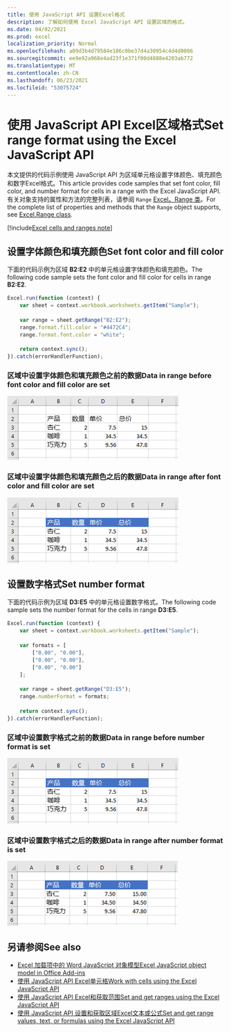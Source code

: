 ```yaml
---
title: 使用 JavaScript API 设置Excel格式
description: 了解如何使用 Excel JavaScript API 设置区域的格式。
ms.date: 04/02/2021
ms.prod: excel
localization_priority: Normal
ms.openlocfilehash: a09d3b4d79584e186c0be37d4a30954c4d4d0086
ms.sourcegitcommit: ee9e92a968e4ad23f1e371f00d4888e4203ab772
ms.translationtype: MT
ms.contentlocale: zh-CN
ms.lasthandoff: 06/23/2021
ms.locfileid: "53075724"
---
```

# <a name="set-range-format-using-the-excel-javascript-api"></a><span data-ttu-id="9f230-103">使用 JavaScript API Excel区域格式</span><span class="sxs-lookup"><span data-stu-id="9f230-103">Set range format using the Excel JavaScript API</span></span>

<span data-ttu-id="9f230-104">本文提供的代码示例使用 JavaScript API 为区域单元格设置字体颜色、填充颜色和数字Excel格式。</span><span class="sxs-lookup"><span data-stu-id="9f230-104">This article provides code samples that set font color, fill color, and number format for cells in a range with the Excel JavaScript API.</span></span> <span data-ttu-id="9f230-105">有关对象支持的属性和方法的完整列表，请参阅 `Range` [Excel。Range 类](/javascript/api/excel/excel.range)。</span><span class="sxs-lookup"><span data-stu-id="9f230-105">For the complete list of properties and methods that the `Range` object supports, see [Excel.Range class](/javascript/api/excel/excel.range).</span></span>

[!include[Excel cells and ranges note](../includes/note-excel-cells-and-ranges.md)]

## <a name="set-font-color-and-fill-color"></a><span data-ttu-id="9f230-106">设置字体颜色和填充颜色</span><span class="sxs-lookup"><span data-stu-id="9f230-106">Set font color and fill color</span></span>

<span data-ttu-id="9f230-107">下面的代码示例为区域 **B2:E2** 中的单元格设置字体颜色和填充颜色。</span><span class="sxs-lookup"><span data-stu-id="9f230-107">The following code sample sets the font color and fill color for cells in range **B2:E2**.</span></span>

```js
Excel.run(function (context) {
    var sheet = context.workbook.worksheets.getItem("Sample");

    var range = sheet.getRange("B2:E2");
    range.format.fill.color = "#4472C4";
    range.format.font.color = "white";

    return context.sync();
}).catch(errorHandlerFunction);
```

### <a name="data-in-range-before-font-color-and-fill-color-are-set"></a><span data-ttu-id="9f230-108">区域中设置字体颜色和填充颜色之前的数据</span><span class="sxs-lookup"><span data-stu-id="9f230-108">Data in range before font color and fill color are set</span></span>

![设置Excel之前的数据。](../images/excel-ranges-format-before.png)

### <a name="data-in-range-after-font-color-and-fill-color-are-set"></a><span data-ttu-id="9f230-110">区域中设置字体颜色和填充颜色之后的数据</span><span class="sxs-lookup"><span data-stu-id="9f230-110">Data in range after font color and fill color are set</span></span>

![设置Excel格式后的数据。](../images/excel-ranges-format-font-and-fill.png)

## <a name="set-number-format"></a><span data-ttu-id="9f230-112">设置数字格式</span><span class="sxs-lookup"><span data-stu-id="9f230-112">Set number format</span></span>

<span data-ttu-id="9f230-113">下面的代码示例为区域 **D3:E5** 中的单元格设置数字格式。</span><span class="sxs-lookup"><span data-stu-id="9f230-113">The following code sample sets the number format for the cells in range **D3:E5**.</span></span>

```js
Excel.run(function (context) {
    var sheet = context.workbook.worksheets.getItem("Sample");

    var formats = [
        ["0.00", "0.00"],
        ["0.00", "0.00"],
        ["0.00", "0.00"]
    ];

    var range = sheet.getRange("D3:E5");
    range.numberFormat = formats;

    return context.sync();
}).catch(errorHandlerFunction);
```

### <a name="data-in-range-before-number-format-is-set"></a><span data-ttu-id="9f230-114">区域中设置数字格式之前的数据</span><span class="sxs-lookup"><span data-stu-id="9f230-114">Data in range before number format is set</span></span>

![设置数字Excel之前的数据。](../images/excel-ranges-format-font-and-fill.png)

### <a name="data-in-range-after-number-format-is-set"></a><span data-ttu-id="9f230-116">区域中设置数字格式之后的数据</span><span class="sxs-lookup"><span data-stu-id="9f230-116">Data in range after number format is set</span></span>

![设置数字Excel之后的数据。](../images/excel-ranges-format-numbers.png)

## <a name="see-also"></a><span data-ttu-id="9f230-118">另请参阅</span><span class="sxs-lookup"><span data-stu-id="9f230-118">See also</span></span>

- [<span data-ttu-id="9f230-119">Excel 加载项中的 Word JavaScript 对象模型</span><span class="sxs-lookup"><span data-stu-id="9f230-119">Excel JavaScript object model in Office Add-ins</span></span>](excel-add-ins-core-concepts.md)
- [<span data-ttu-id="9f230-120">使用 JavaScript API Excel单元格</span><span class="sxs-lookup"><span data-stu-id="9f230-120">Work with cells using the Excel JavaScript API</span></span>](excel-add-ins-cells.md)
- [<span data-ttu-id="9f230-121">使用 JavaScript API Excel和获取范围</span><span class="sxs-lookup"><span data-stu-id="9f230-121">Set and get ranges using the Excel JavaScript API</span></span>](excel-add-ins-ranges-set-get.md)
- [<span data-ttu-id="9f230-122">使用 JavaScript API 设置和获取区域Excel文本或公式</span><span class="sxs-lookup"><span data-stu-id="9f230-122">Set and get range values, text, or formulas using the Excel JavaScript API</span></span>](excel-add-ins-ranges-set-get-values.md)
